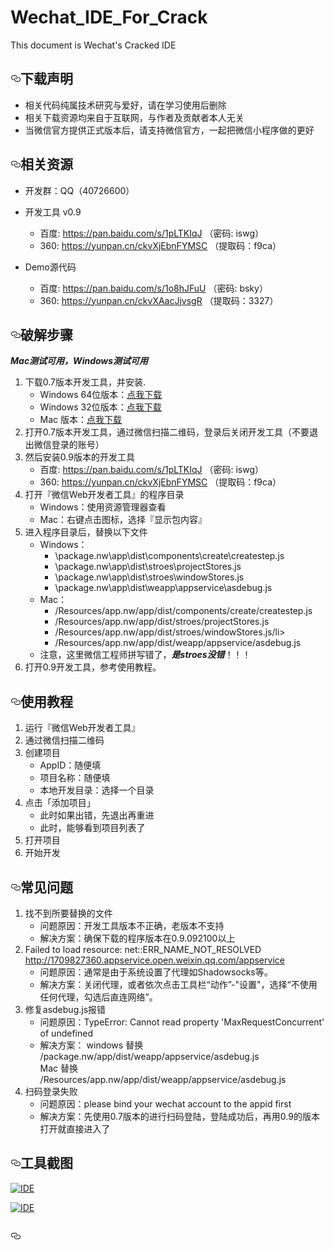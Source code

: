 # Wechat_IDE_For_Crack
This document is Wechat's Cracked IDE
<h2><a id="user-content-下载声明" class="anchor" href="#下载声明" aria-hidden="true"><svg aria-hidden="true" class="octicon octicon-link" height="16" version="1.1" viewBox="0 0 16 16" width="16"><path d="M4 9h1v1H4c-1.5 0-3-1.69-3-3.5S2.55 3 4 3h4c1.45 0 3 1.69 3 3.5 0 1.41-.91 2.72-2 3.25V8.59c.58-.45 1-1.27 1-2.09C10 5.22 8.98 4 8 4H4c-.98 0-2 1.22-2 2.5S3 9 4 9zm9-3h-1v1h1c1 0 2 1.22 2 2.5S13.98 12 13 12H9c-.98 0-2-1.22-2-2.5 0-.83.42-1.64 1-2.09V6.25c-1.09.53-2 1.84-2 3.25C6 11.31 7.55 13 9 13h4c1.45 0 3-1.69 3-3.5S14.5 6 13 6z"></path></svg></a>下载声明</h2>
<ul>
<li>相关代码纯属技术研究与爱好，请在学习使用后删除</li>
<li>相关下载资源均来自于互联网，与作者及贡献者本人无关</li>
<li>当微信官方提供正式版本后，请支持微信官方，一起把微信小程序做的更好</li>
</ul>

<article class="markdown-body entry-content" itemprop="text"><h2><a id="user-content-相关资源" class="anchor" href="#相关资源" aria-hidden="true"><svg aria-hidden="true" class="octicon octicon-link" height="16" version="1.1" viewBox="0 0 16 16" width="16"><path d="M4 9h1v1H4c-1.5 0-3-1.69-3-3.5S2.55 3 4 3h4c1.45 0 3 1.69 3 3.5 0 1.41-.91 2.72-2 3.25V8.59c.58-.45 1-1.27 1-2.09C10 5.22 8.98 4 8 4H4c-.98 0-2 1.22-2 2.5S3 9 4 9zm9-3h-1v1h1c1 0 2 1.22 2 2.5S13.98 12 13 12H9c-.98 0-2-1.22-2-2.5 0-.83.42-1.64 1-2.09V6.25c-1.09.53-2 1.84-2 3.25C6 11.31 7.55 13 9 13h4c1.45 0 3-1.69 3-3.5S14.5 6 13 6z"></path></svg></a>相关资源</h2>

<ul>
<li><p>开发群：QQ（40726600）</p></li>
<li><p>开发工具 v0.9</p>

<ul>
<li>百度: <a href="https://pan.baidu.com/s/1pLTKIqJ">https://pan.baidu.com/s/1pLTKIqJ</a> （密码: iswg）</li>
<li>360: <a href="https://yunpan.cn/ckvXjEbnFYMSC">https://yunpan.cn/ckvXjEbnFYMSC</a> （提取码：f9ca）</li>
</ul></li>
<li><p>Demo源代码</p>

<ul>
<li>百度: <a href="https://pan.baidu.com/s/1o8hJFuU">https://pan.baidu.com/s/1o8hJFuU</a> （密码: bsky）</li>
<li>360: <a href="https://yunpan.cn/ckvXAacJjvsgR">https://yunpan.cn/ckvXAacJjvsgR</a> （提取码：3327）</li>
</ul></li>
</ul>

<h2><a id="user-content-破解步骤" class="anchor" href="#破解步骤" aria-hidden="true"><svg aria-hidden="true" class="octicon octicon-link" height="16" version="1.1" viewBox="0 0 16 16" width="16"><path d="M4 9h1v1H4c-1.5 0-3-1.69-3-3.5S2.55 3 4 3h4c1.45 0 3 1.69 3 3.5 0 1.41-.91 2.72-2 3.25V8.59c.58-.45 1-1.27 1-2.09C10 5.22 8.98 4 8 4H4c-.98 0-2 1.22-2 2.5S3 9 4 9zm9-3h-1v1h1c1 0 2 1.22 2 2.5S13.98 12 13 12H9c-.98 0-2-1.22-2-2.5 0-.83.42-1.64 1-2.09V6.25c-1.09.53-2 1.84-2 3.25C6 11.31 7.55 13 9 13h4c1.45 0 3-1.69 3-3.5S14.5 6 13 6z"></path></svg></a>破解步骤</h2>

<p><strong><em>Mac测试可用，Windows测试可用</em></strong></p>

<ol>
<li>下载0.7版本开发工具，并安装.
<ul>
<li>Windows 64位版本：<a href="https://mp.weixin.qq.com/debug/cgi-bin/webdebugger/download?from=mpwiki&os=x64">点我下载</a></li>
<li>Windows 32位版本：<a href="https://mp.weixin.qq.com/debug/cgi-bin/webdebugger/download?from=mpwiki&os=x86">点我下载</a></li>
<li>Mac 版本：<a href="https://mp.weixin.qq.com/debug/cgi-bin/webdebugger/download?from=mpwiki&os=darwin">点我下载</a></li>
</ul></li>
<li>打开0.7版本开发工具，通过微信扫描二维码，登录后关闭开发工具（不要退出微信登录的账号）</li>
<li>然后安装0.9版本的开发工具
<ul>
<li>百度: <a href="https://pan.baidu.com/s/1pLTKIqJ">https://pan.baidu.com/s/1pLTKIqJ</a> （密码: iswg）</li>
<li>360: <a href="https://yunpan.cn/ckvXjEbnFYMSC">https://yunpan.cn/ckvXjEbnFYMSC</a> （提取码：f9ca）</li>
</ul></li>
<li>打开『微信Web开发者工具』的程序目录
 
<ul>
<li>Windows：使用资源管理器查看</li>
<li>Mac：右键点击图标，选择『显示包内容』</li>
</ul></li>
<li>进入程序目录后，替换以下文件
<ul>
<li>Windows：

<ul>
<li>\package.nw\app\dist\components\create\createstep.js</li>
<li>\package.nw\app\dist\stroes\projectStores.js</li>
<li>\package.nw\app\dist\stroes\windowStores.js</li>
<li>\package.nw\app\dist\weapp\appservice\asdebug.js</li>
</ul></li>
<li>Mac：

<ul>
<li>/Resources/app.nw/app/dist/components/create/createstep.js</li>
<li>/Resources/app.nw/app/dist/stroes/projectStores.js</li>
<li>/Resources/app.nw/app/dist/stroes/windowStores.js/li>
<li>/Resources/app.nw/app/dist/weapp/appservice/asdebug.js</li>
</ul></li>
</ul>


<ul>
<li>注意，这里微信工程师拼写错了，<strong><em>是stroes没错</em></strong>！！！</li>
</ul></li>

<li>打开0.9开发工具，参考使用教程。</li>
</ol>



<h2><a id="user-content-使用教程" class="anchor" href="#使用教程" aria-hidden="true"><svg aria-hidden="true" class="octicon octicon-link" height="16" version="1.1" viewBox="0 0 16 16" width="16"><path d="M4 9h1v1H4c-1.5 0-3-1.69-3-3.5S2.55 3 4 3h4c1.45 0 3 1.69 3 3.5 0 1.41-.91 2.72-2 3.25V8.59c.58-.45 1-1.27 1-2.09C10 5.22 8.98 4 8 4H4c-.98 0-2 1.22-2 2.5S3 9 4 9zm9-3h-1v1h1c1 0 2 1.22 2 2.5S13.98 12 13 12H9c-.98 0-2-1.22-2-2.5 0-.83.42-1.64 1-2.09V6.25c-1.09.53-2 1.84-2 3.25C6 11.31 7.55 13 9 13h4c1.45 0 3-1.69 3-3.5S14.5 6 13 6z"></path></svg></a>使用教程</h2>

<ol>
<li>运行『微信Web开发者工具』</li>
<li>通过微信扫描二维码</li>
<li>创建项目

<ul>
<li>AppID：随便填</li>
<li>项目名称：随便填</li>
<li>本地开发目录：选择一个目录</li>
</ul></li>
<li>点击「添加项目」

<ul>
<li>此时如果出错，先退出再重进</li>
<li>此时，能够看到项目列表了</li>
</ul></li>
<li>打开项目</li>
<li>开始开发</li>

</ol>

<h2><a id="user-content-常见问题" class="anchor" href="#常见问题" aria-hidden="true"><svg aria-hidden="true" class="octicon octicon-link" height="16" version="1.1" viewBox="0 0 16 16" width="16"><path d="M4 9h1v1H4c-1.5 0-3-1.69-3-3.5S2.55 3 4 3h4c1.45 0 3 1.69 3 3.5 0 1.41-.91 2.72-2 3.25V8.59c.58-.45 1-1.27 1-2.09C10 5.22 8.98 4 8 4H4c-.98 0-2 1.22-2 2.5S3 9 4 9zm9-3h-1v1h1c1 0 2 1.22 2 2.5S13.98 12 13 12H9c-.98 0-2-1.22-2-2.5 0-.83.42-1.64 1-2.09V6.25c-1.09.53-2 1.84-2 3.25C6 11.31 7.55 13 9 13h4c1.45 0 3-1.69 3-3.5S14.5 6 13 6z"></path></svg></a>常见问题</h2>

<ol>
<li>找不到所要替换的文件

<ul>
<li>问题原因：开发工具版本不正确，老版本不支持</li>
<li>解决方案：确保下载的程序版本在0.9.092100以上</li>
</ul></li>
<li>Failed to load resource: net::ERR_NAME_NOT_RESOLVED <a href="http://1709827360.appservice.open.weixin.qq.com/appservice">http://1709827360.appservice.open.weixin.qq.com/appservice</a>

<ul>
<li>问题原因：通常是由于系统设置了代理如Shadowsocks等。</li>
<li>解决方案：关闭代理，或者依次点击工具栏“动作”-"设置"，选择“不使用任何代理，勾选后直连网络”。</li>
</ul></li>
<li>修复asdebug.js报错

<ul>
<li>问题原因：TypeError: Cannot read property 'MaxRequestConcurrent' of undefined</li>
<li>解决方案： windows 替换 /package.nw/app/dist/weapp/appservice/asdebug.js<br>
Mac 替换 /Resources/app.nw/app/dist/weapp/appservice/asdebug.js
</li>
</ul></li>
<li>扫码登录失败

<ul>
<li>问题原因：please bind your wechat account to the appid first</li>
<li>解决方案：先使用0.7版本的进行扫码登陆，登陆成功后，再用0.9的版本打开就直接进入了</li>

</ul></li>
</ol>

<h2><a id="user-content-工具截图" class="anchor" href="#工具截图" aria-hidden="true"><svg aria-hidden="true" class="octicon octicon-link" height="16" version="1.1" viewBox="0 0 16 16" width="16"><path d="M4 9h1v1H4c-1.5 0-3-1.69-3-3.5S2.55 3 4 3h4c1.45 0 3 1.69 3 3.5 0 1.41-.91 2.72-2 3.25V8.59c.58-.45 1-1.27 1-2.09C10 5.22 8.98 4 8 4H4c-.98 0-2 1.22-2 2.5S3 9 4 9zm9-3h-1v1h1c1 0 2 1.22 2 2.5S13.98 12 13 12H9c-.98 0-2-1.22-2-2.5 0-.83.42-1.64 1-2.09V6.25c-1.09.53-2 1.84-2 3.25C6 11.31 7.55 13 9 13h4c1.45 0 3-1.69 3-3.5S14.5 6 13 6z"></path></svg></a>工具截图</h2>

<p><a href="https://cloud.githubusercontent.com/assets/876707/18745196/f4f0488e-80f3-11e6-844b-f45d7e52a23c.png" target="_blank"><img src="https://cloud.githubusercontent.com/assets/876707/18745196/f4f0488e-80f3-11e6-844b-f45d7e52a23c.png" alt="IDE" style="max-width:100%;"></a></p>

<p><a href="https://cloud.githubusercontent.com/assets/876707/18745200/f7a74870-80f3-11e6-83cf-df00f7f87f56.png" target="_blank"><img src="https://cloud.githubusercontent.com/assets/876707/18745200/f7a74870-80f3-11e6-83cf-df00f7f87f56.png" alt="IDE" style="max-width:100%;"></a></p>

<h2><a id="user-content-相关链接" class="anchor" href="#相关链接" aria-hidden="true"><svg aria-hidden="true" class="octicon octicon-link" height="16" version="1.1" viewBox="0 0 16 16" width="16"><path d="M4 9h1v1H4c-1.5 0-3-1.69-3-3.5S2.55 3 4 3h4c1.45 0 3 1.69 3 3.5 0 1.41-.91 2.72-2 3.25V8.59c.58-.45 1-1.27 1-2.09C10 5.22 8.98 4 8 4H4c-.98 0-2 1.22-2 2.5S3 9 4 9zm9-3h-1v1h1c1 0 2 1.22 2 2.5S13.98 12 13 12H9c-.98 0-2-1.22-2-2.5 0-.83.42-1.64 1-2.09V6.25c-1.09.53-2 1.84-2 3.25C6 11.31 7.55 13 9 13h4c1.45 0 3-1.69 3-3.5S14.5 6 13 6z"></path></svg></a></h2>


</article>
